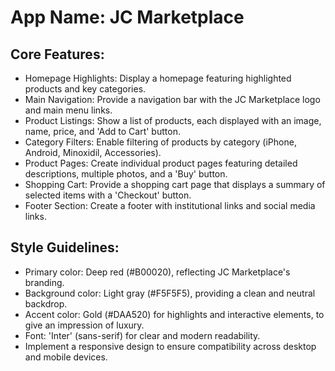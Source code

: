 # **App Name**: JC Marketplace

## Core Features:

- Homepage Highlights: Display a homepage featuring highlighted products and key categories.
- Main Navigation: Provide a navigation bar with the JC Marketplace logo and main menu links.
- Product Listings: Show a list of products, each displayed with an image, name, price, and 'Add to Cart' button.
- Category Filters: Enable filtering of products by category (iPhone, Android, Minoxidil, Accessories).
- Product Pages: Create individual product pages featuring detailed descriptions, multiple photos, and a 'Buy' button.
- Shopping Cart: Provide a shopping cart page that displays a summary of selected items with a 'Checkout' button.
- Footer Section: Create a footer with institutional links and social media links.

## Style Guidelines:

- Primary color: Deep red (#B00020), reflecting JC Marketplace's branding.
- Background color: Light gray (#F5F5F5), providing a clean and neutral backdrop.
- Accent color: Gold (#DAA520) for highlights and interactive elements, to give an impression of luxury.
- Font: 'Inter' (sans-serif) for clear and modern readability.
- Implement a responsive design to ensure compatibility across desktop and mobile devices.